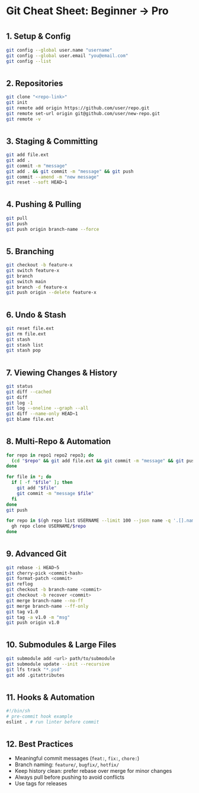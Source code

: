 
# Git Cheat Sheet: Beginner → Pro

#

## 1. Setup & Config

```bash
git config --global user.name "username"
git config --global user.email "you@email.com"
git config --list
```

#

## 2. Repositories

```bash
git clone "<repo-link>"
git init
git remote add origin https://github.com/user/repo.git
git remote set-url origin git@github.com/user/new-repo.git
git remote -v
```

#

## 3. Staging & Committing

```bash
git add file.ext
git add .
git commit -m "message"
git add . && git commit -m "message" && git push
git commit --amend -m "new message"
git reset --soft HEAD~1
```

#

## 4. Pushing & Pulling

```bash
git pull
git push
git push origin branch-name --force
```

#

## 5. Branching

```bash
git checkout -b feature-x
git switch feature-x
git branch
git switch main
git branch -d feature-x
git push origin --delete feature-x
```

#

## 6. Undo & Stash

```bash
git reset file.ext
git rm file.ext
git stash
git stash list
git stash pop
```

#

## 7. Viewing Changes & History

```bash
git status
git diff --cached
git diff
git log -1
git log --oneline --graph --all
git diff --name-only HEAD~1
git blame file.ext
```

#

## 8. Multi-Repo & Automation

```bash
for repo in repo1 repo2 repo3; do
  (cd "$repo" && git add file.ext && git commit -m "message" && git push)
done

for file in *; do
  if [ -f "$file" ]; then
    git add "$file"
    git commit -m "message $file"
  fi
done
git push

for repo in $(gh repo list USERNAME --limit 100 --json name -q '.[].name'); do
  gh repo clone USERNAME/$repo
done
```

#

## 9. Advanced Git

```bash
git rebase -i HEAD~5
git cherry-pick <commit-hash>
git format-patch <commit>
git reflog
git checkout -b branch-name <commit>
git checkout -b recover <commit>
git merge branch-name --no-ff
git merge branch-name --ff-only
git tag v1.0
git tag -a v1.0 -m "msg"
git push origin v1.0
```

#

## 10. Submodules & Large Files

```bash
git submodule add <url> path/to/submodule
git submodule update --init --recursive
git lfs track "*.psd"
git add .gitattributes
```

#

## 11. Hooks & Automation

```bash
#!/bin/sh
# pre-commit hook example
eslint . # run linter before commit
```

#

## 12. Best Practices

* Meaningful commit messages (`feat:`, `fix:`, `chore:`)
* Branch naming: `feature/`, `bugfix/`, `hotfix/`
* Keep history clean: prefer rebase over merge for minor changes
* Always pull before pushing to avoid conflicts
* Use tags for releases
